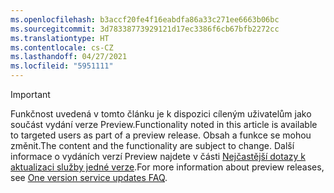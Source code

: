 ```yaml
---
ms.openlocfilehash: b3accf20fe4f16eabdfa86a33c271ee6663b06bc
ms.sourcegitcommit: 3d78338773929121d17ec3386f6cb67bfb2272cc
ms.translationtype: HT
ms.contentlocale: cs-CZ
ms.lasthandoff: 04/27/2021
ms.locfileid: "5951111"
---
```

> [!IMPORTANT]
> <span data-ttu-id="edfd6-101">Funkčnost uvedená v tomto článku je k dispozici cíleným uživatelům jako součást vydání verze Preview.</span><span class="sxs-lookup"><span data-stu-id="edfd6-101">Functionality noted in this article is available to targeted users as part of a preview release.</span></span> <span data-ttu-id="edfd6-102">Obsah a funkce se mohou změnit.</span><span class="sxs-lookup"><span data-stu-id="edfd6-102">The content and the functionality are subject to change.</span></span> <span data-ttu-id="edfd6-103">Další informace o vydáních verzí Preview najdete v části [Nejčastější dotazy k aktualizaci služby jedné verze](/dynamics365/unified-operations/fin-and-ops/get-started/one-version).</span><span class="sxs-lookup"><span data-stu-id="edfd6-103">For more information about preview releases, see [One version service updates FAQ](/dynamics365/unified-operations/fin-and-ops/get-started/one-version).</span></span>